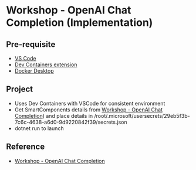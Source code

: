 # Workshop - OpenAI Chat Completion (Implementation)

## Pre-requisite
- [VS Code](https://code.visualstudio.com/)
- [Dev Containers extension](https://marketplace.visualstudio.com/items?itemName=ms-vscode-remote.remote-containers)
- [Docker Desktop](https://www.docker.com/products/docker-desktop/)

## Project
- Uses Dev Containers with VSCode for consistent environment
- Get SmartComponents details from [Workshop - OpenAI Chat Completion](https://nttdatagroup.sharepoint.com/sites/SRVS-CD-CT-LaunchEngineering/SitePages/Miscrosoft-Guild---OpenAI-Chat-Completion-Workshop.aspx?source=https%3A%2F%2Fnttdatagroup.sharepoint.com%2Fsites%2FSRVS-CD-CT-LaunchEngineering%2FSitePages%2FForms%2FByAuthor.aspx&OR=Teams-HL&CT=1727443021431&clickparams=eyJBcHBOYW1lIjoiVGVhbXMtRGVza3RvcCIsIkFwcFZlcnNpb24iOiI0OS8yNDA4MTcwMDQyMSIsIkhhc0ZlZGVyYXRlZFVzZXIiOmZhbHNlfQ%3D%3D)) and place details in /root/.microsoft/usersecrets/29eb5f3b-7c6c-4638-a6d0-9d9220842f39/secrets.json
- dotnet run to launch

## Reference
- [Workshop - OpenAI Chat Completion](https://nttdatagroup.sharepoint.com/sites/SRVS-CD-CT-LaunchEngineering/SitePages/Miscrosoft-Guild---OpenAI-Chat-Completion-Workshop.aspx?source=https%3A%2F%2Fnttdatagroup.sharepoint.com%2Fsites%2FSRVS-CD-CT-LaunchEngineering%2FSitePages%2FForms%2FByAuthor.aspx&OR=Teams-HL&CT=1727443021431&clickparams=eyJBcHBOYW1lIjoiVGVhbXMtRGVza3RvcCIsIkFwcFZlcnNpb24iOiI0OS8yNDA4MTcwMDQyMSIsIkhhc0ZlZGVyYXRlZFVzZXIiOmZhbHNlfQ%3D%3D)